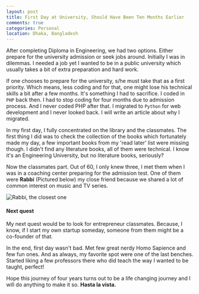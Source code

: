```yaml
---
layout: post
title: First Day at University, Should Have Been Ten Months Earlier
comments: true
categories: Personal
location: Dhaka, Bangladesh
---
```


After completing Diploma in Engineering, we had two options. Either prepare for the university admission or seek jobs around. Initially I was in dilemmas. I needed a job yet I wanted to be in a public university which usually takes a bit of extra preparation and hard work.

If one chooses to prepare for the university, s/he must take that as a first priority. Which means, less coding and for that, one might lose his technical skills a bit after a few months. It's something I had to sacrifice. I coded in `PHP` back then. I had to stop coding for four months due to admission process. And I never coded PHP after that. I migrated to `Python` for web development and I never looked back. I will write an article about why I migrated.

In my first day, I fully concentrated on the library and the classmates. The first thing I did was to check the collection of the books which fortunately made my day, a few important books from my 'read later' list were missing though. I didn't find any literature books, all of them were technical. I know it's an Engineering University, but no literature books, seriously?

Now the classmates part. Out of 60, I only knew three, I met them when I was in a coaching center preparing for the admission test. One of them were **Rabbi** (Pictured below) my close friend because we shared a lot of common interest on music and TV series.


![Rabbi, the closest one](/post_images/2018/Feb19/rabbi.jpg)


#### Next quest

My next quest would be to look for entrepreneur classmates. Because, I know, if I start my own startup someday, someone from them might be a co-founder of that.

In the end, first day wasn't bad. Met few great nerdy Homo Sapience and few fun ones. And as always, my favorite spot were one of the last benches. Started liking a few professors there who did teach the way I wanted to be taught, perfect! 

Hope this journey of four years turns out to be a life changing journey and I will do anything to make it so. **Hasta la vista.**